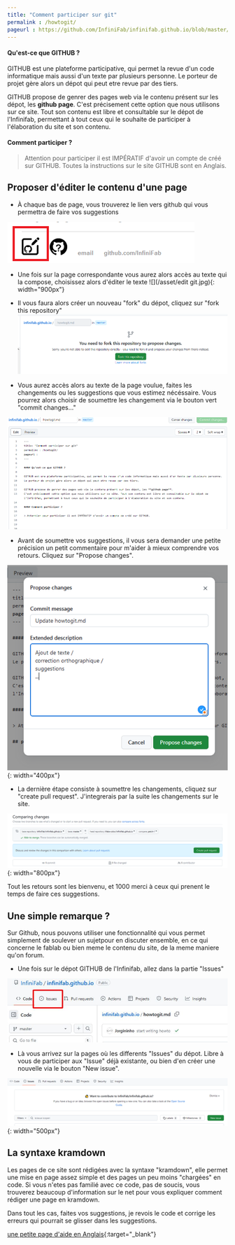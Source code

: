 ```yaml
---
title: "Comment participer sur git"
permalink : /howtogit/
pageurl : https://github.com/InfiniFab/infinifab.github.io/blob/master/howtogit.md
---
```


#### Qu'est-ce que GITHUB ?

GITHUB est une plateforme participative, qui permet la revue d'un code informatique mais aussi d'un texte par plusieurs personne. 
Le porteur de projet gère alors un dépot qui peut etre revue par des tiers. 

GITHUB propose de genrer des pages web via le contenu présent sur les dépot, les **github page**.
C'est précisement cette option que nous utilisons sur ce site. Tout son contenu est libre et consultable sur le dépot de l'Infinifab, permettant à tout ceux qui le souhaite de participer à l'élaboration du site et son contenu.

#### Comment participer ?

> Attention pour participer il est IMPÉRATIF d'avoir un compte de créé sur GITHUB. 
> Toutes la instructions sur le site GITHUB sont en Anglais.

## Proposer d'éditer le contenu d'une page

* À chaque bas de page, vous trouverez le lien vers github qui vous permettra de faire vos suggestions

![](/asset/bas%20de%20page2.png)

* Une fois sur la page correspondante vous aurez alors accès au texte qui la compose, choisissez alors d'éditer le texte
![](/asset/edit git.jpg){: width="900px"}
* Il vous faura alors créer un nouveau "fork" du dépot, cliquez sur "fork this repository"
![](/asset/fork-git.PNG)

* Vous aurez accès alors au texte de la page voulue, faites les changements ou les suggestions que vous estimez nécéssaire. Vous pourrez alors choisir de soumettre les changement via le bouton vert "commit changes..."

![](/asset/editgit.PNG)

* Avant de soumettre vos suggestions, il vous sera demander une petite précision un petit commentaire pour m'aider à mieux comprendre vos retours. Cliquez sur "Propose changes".

![](/asset/commentchange.PNG){: width="400px"}

* La dernière étape consiste à soumettre les changements, cliquez sur "create pull request". J'integrerais par la suite les changements sur le site.

![](/asset/commit.PNG){: width="800px"}


Tout les retours sont les bienvenu, et 1000 merci à ceux qui prenent le temps de faire ces suggestions.

## Une simple remarque ?

Sur Github, nous pouvons utiliser une fonctionnalité qui vous permet simplement de soulever un sujetpour en discuter ensemble, en ce qui concerne le fablab ou bien meme le contenu du site, de la meme maniere qu'on forum.

* Une fois sur le dépot GITHUB de l'Infinifab, allez dans la partie "Issues"

![](/asset/issues.jpg)

* Là vous  arrivez sur la pages où les differents "Issues" du dépot. Libre à vous de participer aux "Issue" déjà existante, ou bien d'en créer une nouvelle via le bouton "New issue".

![](/asset/issues-subject.png){: width="500px"}


## La syntaxe kramdown

Les pages de ce site sont rédigées avec la syntaxe "kramdown", elle permet une mise en page assez simple et des pages un peu moins "chargées" en code. 
Si vous n'etes pas familié avec ce code, pas de soucis, vous trouverez beaucoup d'information sur le net pour vous expliquer comment rédiger une page en kramdown.

Dans tout les cas, faites vos suggestions, je revois le code et corrige les erreurs qui pourrait se glisser dans les suggestions.

[une petite page d'aide en Anglais](https://aoterodelaroza.github.io/devnotes/kramdown-cheatsheet/){:target="_blank"}